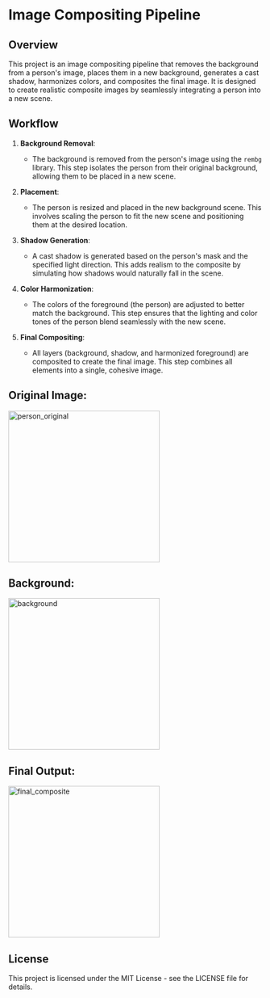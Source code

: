 # Image Compositing Pipeline

## Overview
This project is an image compositing pipeline that removes the background from a person's image, places them in a new background, generates a cast shadow, harmonizes colors, and composites the final image. It is designed to create realistic composite images by seamlessly integrating a person into a new scene.

## Workflow
1. **Background Removal**: 
   - The background is removed from the person's image using the `rembg` library. This step isolates the person from their original background, allowing them to be placed in a new scene.

2. **Placement**: 
   - The person is resized and placed in the new background scene. This involves scaling the person to fit the new scene and positioning them at the desired location.

3. **Shadow Generation**: 
   - A cast shadow is generated based on the person's mask and the specified light direction. This adds realism to the composite by simulating how shadows would naturally fall in the scene.

4. **Color Harmonization**: 
   - The colors of the foreground (the person) are adjusted to better match the background. This step ensures that the lighting and color tones of the person blend seamlessly with the new scene.

5. **Final Compositing**: 
   - All layers (background, shadow, and harmonized foreground) are composited to create the final image. This step combines all elements into a single, cohesive image.
  
## Original Image:
<img src="https://github.com/user-attachments/assets/ee3d372a-2ff7-45ac-bae0-8ff788a1b476" alt="person_original" width="300"/>

## Background:
<img src="https://github.com/user-attachments/assets/4cd0b5cd-f88b-4d24-ac37-5704f20cbc8f" alt="background" width="300"/>

## Final Output:
<img src="https://github.com/user-attachments/assets/848e07c1-a4f7-4710-9e32-2b229f22649a" alt="final_composite" width="300"/>





## License
This project is licensed under the MIT License - see the LICENSE file for details. 

